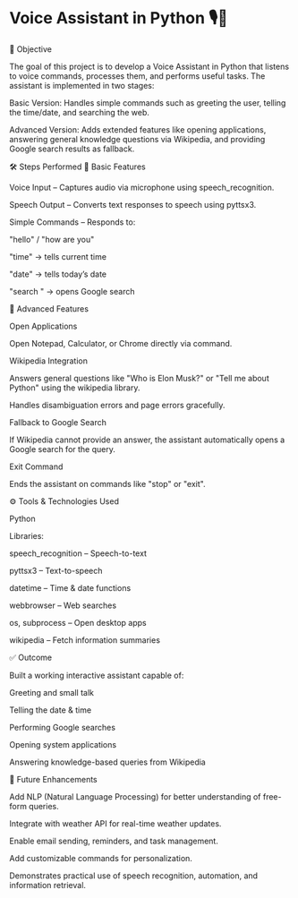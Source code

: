 # Voice Assistant in Python 🎙️🤖

🎯 Objective

The goal of this project is to develop a Voice Assistant in Python that listens to voice commands, processes them, and performs useful tasks. The assistant is implemented in two stages:

Basic Version: Handles simple commands such as greeting the user, telling the time/date, and searching the web.

Advanced Version: Adds extended features like opening applications, answering general knowledge questions via Wikipedia, and providing Google search results as fallback.

🛠️ Steps Performed
🔹 Basic Features

Voice Input – Captures audio via microphone using speech_recognition.

Speech Output – Converts text responses to speech using pyttsx3.

Simple Commands – Responds to:

"hello" / "how are you"

"time" → tells current time

"date" → tells today’s date

"search <query>" → opens Google search

🔹 Advanced Features

Open Applications

Open Notepad, Calculator, or Chrome directly via command.

Wikipedia Integration

Answers general questions like "Who is Elon Musk?" or "Tell me about Python" using the wikipedia library.

Handles disambiguation errors and page errors gracefully.

Fallback to Google Search

If Wikipedia cannot provide an answer, the assistant automatically opens a Google search for the query.

Exit Command

Ends the assistant on commands like "stop" or "exit".

⚙️ Tools & Technologies Used

Python

Libraries:

speech_recognition – Speech-to-text

pyttsx3 – Text-to-speech

datetime – Time & date functions

webbrowser – Web searches

os, subprocess – Open desktop apps

wikipedia – Fetch information summaries

✅ Outcome

Built a working interactive assistant capable of:

Greeting and small talk

Telling the date & time

Performing Google searches

Opening system applications

Answering knowledge-based queries from Wikipedia

🚀 Future Enhancements

Add NLP (Natural Language Processing) for better understanding of free-form queries.

Integrate with weather API for real-time weather updates.

Enable email sending, reminders, and task management.

Add customizable commands for personalization.

Demonstrates practical use of speech recognition, automation, and information retrieval.

